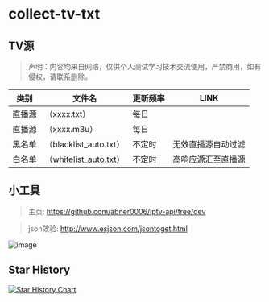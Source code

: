 # collect-tv-txt

## TV源
> 声明：内容均来自网络，仅供个人测试学习技术交流使用，严禁商用，如有侵权，请联系删除。

| 类别  | 文件名  | 更新频率                                       | LINK |
|-------|-------|------------------------------------------------|------------|
|直播源| （xxxx.txt） |每日 |  |
|直播源| （xxxx.m3u） |每日 |  |
|黑名单| （blacklist_auto.txt） |  不定时 | 无效直播源自动过滤   |
|白名单| （whitelist_auto.txt） |  不定时 | 高响应源汇至直播源   |

## 小工具

> 主页: https://github.com/abner0006/iptv-api/tree/dev

> json效验:
http://www.esjson.com/jsontoget.html

![image](./iptv/png/draw0065.png)

## Star History

[![Star History Chart](https://api.star-history.com/svg?repos=abner0006/collect-tv-txt&type=Date)](https://star-history.com/#abner0006/collect-tv-txt&Date)

